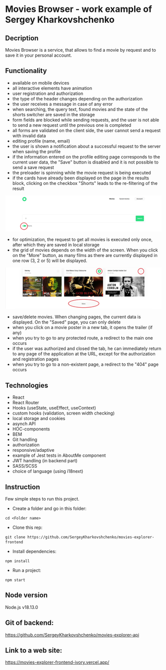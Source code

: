 # Movies Browser - work example of Sergey Kharkovshchenko

## Decription

Movies Browser is a service, that allows to find a movie by request and to save it in your personal account.

## Functionality

- available on mobile devices 
- all interactive elements have animation 
- user registration and authorization 
- the type of the header changes depending on the authorization 
- the user receives a message in case of any error 
- when searching, the query text, found movies and the state of the shorts switcher are saved in the storage 
- form fields are blocked while sending requests, and the user is not able to send a new request until the previous one is completed 
- all forms are validated on the client side, the user cannot send a request with invalid data 
- editing profile (name, email) 
- the user is shown a notification about a successful request to the server when saving the profile 
- if the information entered on the profile editing page corresponds to the current user data, the "Save" button is disabled and it is not possible to send a save request 
- the preloader is spinning while the movie request is being executed 
- if the cards have already been displayed on the page in the results block, clicking on the checkbox "Shorts" leads to the re-filtering of the result

<img src="./src/images/filter.jpg" /></img>
- for optimization, the request to get all movies is executed only once, after which they are saved in local storage 
- the grid of movies depends on the width of the screen. When you click on the "More" button, as many films as there are currently displayed in one row (3, 2 or 5) will be displayed. 

<img src="./src/images/save.jpg"></img>
- save/delete movies. When changing pages, the current data is displayed. On the "Saved" page, you can only delete 
- when you click on a movie poster in a new tab, it opens the trailer (if any) 
- when you try to go to any protected route, a redirect to the main one occurs 
- if the user was authorized and closed the tab, he can immediately return to any page of the application at the URL, except for the authorization and registration pages 
- when you try to go to a non-existent page, a redirect to the "404" page occurs 

## Technologies

- React
- React Router
- Hooks (useState, useEffect, useContext)
- custom hooks (validation, screen width checking)
- local storage and cookies
- asynch API
- HOC-components
- BEM
- Git handling
- authorization
- responsive/adaptive
- example of Jest tests in AboutMe component
- JWT handling (in backend part)
- SASS/SCSS
- choice of language (using i18next)

## Instruction

Few simple steps to run this project.

- Create a folder and go in this folder:

```
cd <Folder name>
```

- Clone this rep:

```
git clone https://github.com/SergeyKharkovshchenko/movies-explorer-frontend
```

- Install dependencies:

```
npm install
```

- Run a project:

```
npm start
```

## Node version

Node.js v18.13.0

## Git of backend:
https://github.com/SergeyKharkovshchenko/movies-explorer-api


## Link to a web site:
https://movies-explorer-frontend-ivory.vercel.app/



